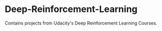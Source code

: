 # Deep-Reinforcement-Learning
Contains projects from Udacity's Deep Reinforcement Learning Courses. 
